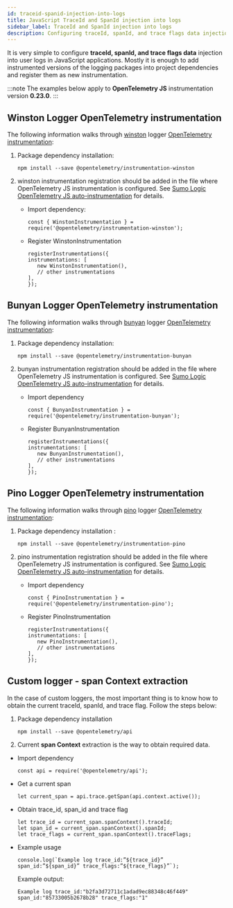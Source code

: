 ```yaml
---
id: traceid-spanid-injection-into-logs
title: JavaScript TraceId and SpanId injection into logs
sidebar_label: TraceId and SpanId injection into logs
description: Configuring traceId, spanId, and trace flags data injection into user logs in JavaScript applications is simple.
---
```


It is very simple to configure **traceId, spanId, and trace flags data** injection into user logs in JavaScript applications. Mostly it is enough to add instrumented versions of the logging packages into project dependencies and register them as new instrumentation.

:::note
The examples below apply to **OpenTelemetry JS** instrumentation version **0.23.0**.
:::

## Winston Logger OpenTelemetry instrumentation

The following information walks through [winston](https://www.npmjs.com/package/winston) logger [OpenTelemetry instrumentation](https://www.npmjs.com/package/@opentelemetry/instrumentation-winston):

1. Package dependency installation:  

   ```
   npm install --save @opentelemetry/instrumentation-winston
   ```

1. winston instrumentation registration should be added in the file where OpenTelemetry JS instrumentation is configured. See [Sumo Logic OpenTelemetry JS auto-instrumentation](/docs/apm/traces/get-started-transaction-tracing/javascript-opentelemetry-auto-instrumentation) for details.

   * Import dependency:

      ```
      const { WinstonInstrumentation } = require('@opentelemetry/instrumentation-winston');
      ```

   * Register WinstonInstrumentation  

      ```
      registerInstrumentations({
      instrumentations: [
         new WinstonInstrumentation(),
         // other instrumentations
      ],
      });
      ```

## Bunyan Logger OpenTelemetry instrumentation

The following information walks through [bunyan](https://www.npmjs.com/package/bunyan) logger [OpenTelemetry instrumentation](https://www.npmjs.com/package/@opentelemetry/instrumentation-bunyan):

1. Package dependency installation:  

   ```
   npm install --save @opentelemetry/instrumentation-bunyan
   ```

1. bunyan instrumentation registration should be added in the file where OpenTelemetry JS instrumentation is configured. See [Sumo Logic OpenTelemetry JS auto-instrumentation](/docs/apm/traces/get-started-transaction-tracing/javascript-opentelemetry-auto-instrumentation) for details.

   * Import dependency  

      ```
      const { BunyanInstrumentation } = require('@opentelemetry/instrumentation-bunyan');
      ```

   * Register BunyanInstrumentation  

      ```
      registerInstrumentations({
      instrumentations: [
         new BunyanInstrumentation(),
         // other instrumentations
      ],
      });
      ```

## Pino Logger OpenTelemetry instrumentation

The following information walks through [pino](https://www.npmjs.com/package/pino) logger [OpenTelemetry instrumentation](https://www.npmjs.com/package/@opentelemetry/instrumentation-pino):

1. Package dependency installation :

   ```
   npm install --save @opentelemetry/instrumentation-pino
   ```

1. pino instrumentation registration should be added in the file where OpenTelemetry JS instrumentation is configured. See [Sumo Logic OpenTelemetry JS auto-instrumentation](/docs/apm/traces/get-started-transaction-tracing/javascript-opentelemetry-auto-instrumentation) for details.

   * Import dependency  

      ```
      const { PinoInstrumentation } = require('@opentelemetry/instrumentation-pino');
      ```

   * Register PinoInstrumentation  

      ```
      registerInstrumentations({
      instrumentations: [
         new PinoInstrumentation(),
         // other instrumentations
      ],
      });
      ```

## Custom logger - span Context extraction

In the case of custom loggers, the most important thing is to know how to obtain the current traceId, spanId, and trace flag. Follow the steps below:

1. Package dependency installation  

   ```
   npm install --save @opentelemetry/api
   ```

1. Current **span Context** extraction is the way to obtain required data.

* Import dependency  

   ```
   const api = require('@opentelemetry/api');
   ````

* Get a current span  

   ```
   let current_span = api.trace.getSpan(api.context.active());
   ```

* Obtain trace_id, span_id and trace flag  

   ```
   let trace_id = current_span.spanContext().traceId;
   let span_id = current_span.spanContext().spanId;
   let trace_flags = current_span.spanContext().traceFlags;
   ```

* Example usage  

   ```
   console.log(`Example log trace_id:”${trace_id}” span_id:”${span_id}” trace_flags:”${trace_flags}”`);
   ```  

   Example output:  

   ```
   Example log trace_id:"b2fa3d72711c1adad9ec88348c46f449" span_id:"85733005b2678b28" trace_flags:"1"
   ```
